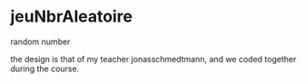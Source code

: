 # jeuNbrAleatoire
random number

the design is that of my teacher jonasschmedtmann, and we coded together during the course.
